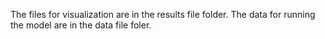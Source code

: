 The files for visualization are in the results file folder.
The data for running the model are in the data file foler.
